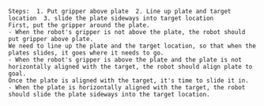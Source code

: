 
    Steps:  1. Put gripper above plate  2. Line up plate and target location  3. slide the plate sideways into target location
    First, put the gripper around the plate.
    - When the robot's gripper is not above the plate, the robot should put gripper above plate.
    We need to line up the plate and the target location, so that when the plates slides, it goes where it needs to go. 
    - When the robot's gripper is above the plate and the plate is not horizontally aligned with the target, the robot should align plate to goal.
    Once the plate is aligned with the target, it's time to slide it in.
    - When the plate is horizontally aligned with the target, the robot should slide the plate sideways into the target location.